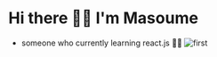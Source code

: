 # Hi there 👋🏻 I'm Masoume
- someone who currently learning react.js 👀🌱 ![first](https://user-images.githubusercontent.com/77051165/160393530-254d8672-80d8-46aa-a70e-8c5ea6531750.jpeg)
